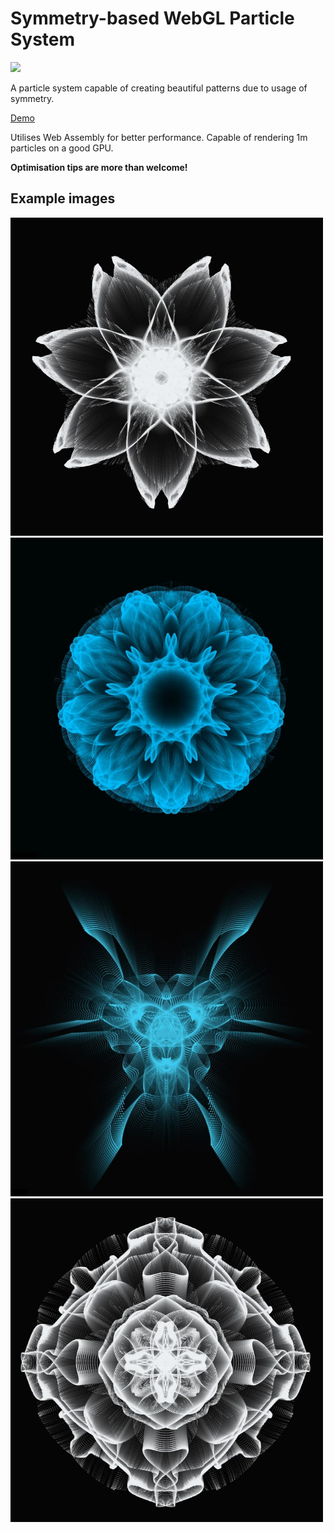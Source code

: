 # Symmetry-based WebGL Particle System

<img src="/images/video.gif" width="500"/>

A particle system capable of creating beautiful patterns due to usage of symmetry.

[Demo](https://peancored.github.io/particle-system-webgl/)

Utilises Web Assembly for better performance. Capable of rendering 1m particles on a good GPU.

**Optimisation tips are more than welcome!**

## Example images

<img src="/images/screenshot3.jpg" width="500"/>

<img src="/images/screenshot1.jpg" width="500"/>

<img src="/images/screenshot2.jpg" width="500"/>

<img src="/images/screenshot4.jpg" width="500"/>
